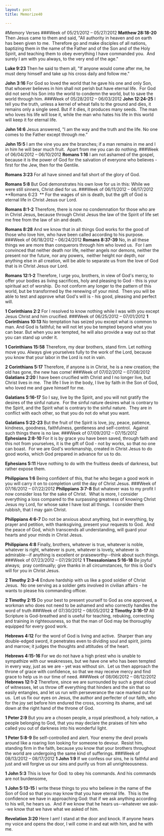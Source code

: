 ```yaml
---
layout: post
title: Memorize40

---
```


#Memory Verses
###Week of 05/21/2012 – 05/27/2012
**Matthew 28:18-20**
Then Jesus came to them and said, "All authority in heaven and on earth has been given to me.  Therefore go and make disciples of all nations, baptizing them in the name of the Father and of the Son and of the Holy Spirit, and teaching them to obey everything I have commanded you.  And surely I am with you always, to the very end of the age."

**Luke 9:23**
Then he said to them all, "If anyone would come after me, he must deny himself and take up his cross daily and follow me."

**John 3:16**
For God so loved the world that he gave his one and only Son, that whoever believes in him shall not perish but have eternal life.  For God did not send his Son into the world to condemn the world, but to save the world through him.
###Week of 05/28/2012 – 06/03/2012
**John 12:24-25**
I tell you the truth, unless a kernel of wheat falls to the ground and dies, it remains only a single seed. But if it dies, it produces many seeds.  The man who loves his life will lose it, while the man who hates his life in this world will keep it for eternal life.

**John 14:6**
Jesus answered, "I am the way and the truth and the life. No one comes to the Father except through me.”

**John 15:5**
I am the vine you are the branches; if a man remains in me and I in him he will bear much fruit.  Apart from me you can do nothing.
###Week of 06/04/2012 – 06/10/2012
**Romans 1:16**
I am not ashamed of the gospel, because it is the power of God for the salvation of everyone who believes - first for the Jew, then for the Gentile.

**Romans 3:23**
For all have sinned and fall short of the glory of God.

**Romans 5:8**
But God demonstrates his own love for us in this: While we were still sinners, Christ died for us.
###Week of 06/11/2012 – 06/17/2012
**Romans 6:23  **
For the wages of sin is death, but the gift of God is eternal life in Christ Jesus our Lord.

**Romans 8:1-2**
Therefore, there is now no condemnation for those who are in Christ Jesus, because through Christ Jesus the law of the Spirit of life set me free from the law of sin and death.

**Romans 8:28**
And we know that in all things God works for the good of those who love him, who have been called according to his purpose.
###Week of 06/18/2012 – 06/24/2012
**Romans 8:37-39**
No, in all these things we are more than conquerors through him who loved us.  For I am convinced that neither death nor life, neither angels nor demons, neither the present nor the future, nor any powers,  neither height nor depth, nor anything else in all creation, will be able to separate us from the love of God that is in Christ Jesus our Lord.

**Romans 12:1-2**
Therefore, I urge you, brothers, in view of God's mercy, to offer your bodies as living sacrifices, holy and pleasing to God - this is your spiritual act of worship.  Do not conform any longer to the pattern of this world, but be transformed by the renewing of your mind.  Then you will be able to test and approve what God's will is - his good, pleasing and perfect will.

**1 Corinthians 2:2**
For I resolved to know nothing while I was with you except Jesus Christ and him crucified.
###Week of 06/25/2012 – 07/01/2012
**1 Corinthians 10:13**
No temptation has seized you except what is common to man. And God is faithful; he will not let you be tempted beyond what you can bear. But when you are tempted, he will also provide a way out so that you can stand up under it.

**1 Corinthians 15:58**
Therefore, my dear brothers, stand firm. Let nothing move you. Always give yourselves fully to the work of the Lord, because you know that your labor in the Lord is not in vain.

**2 Corinthians 5:17**
Therefore, if anyone is in Christ, he is a new creation; the old has gone, the new has come!
###Week of 07/02/2012 – 07/08/2012
**Galatians 2:20**
I have been crucified with Christ and I no longer live, but Christ lives in me.  The life I live in the body, I live by faith in the Son of God, who loved me and gave himself for me.

**Galatians 5:16-17**
So I say, live by the Spirit, and you will not gratify the desires of the sinful nature.  For the sinful nature desires what is contrary to the Spirit, and the Spirit what is contrary to the sinful nature.  They are in conflict with each other, so that you do not do what you want.

**Galatians 5:22-23**
But the fruit of the Spirit is love, joy, peace, patience, kindness, goodness, faithfulness, gentleness and self-control.  Against such things there is no law.
###Week of 07/09/2012 – 07/15/2012
**Ephesians 2:8-10**
For it is by grace you have been saved, through faith and this not from yourselves, it is the gift of God - not by works, so that no one can boast.  For we are God's workmanship, created in Christ Jesus to do good works, which God prepared in advance for us to do.

**Ephesians 5:11**
Have nothing to do with the fruitless deeds of darkness, but rather expose them.

**Philippians 1:6**
Being confident of this, that he who began a good work in you will carry it on to completion until the day of Christ Jesus.
###Week of 07/16/2012 – 07/22/2012
**Philippians 3:7-8**
But whatever was to my profit I now consider loss for the sake of Christ.  What is more, I consider everything a loss compared to the surpassing greatness of knowing Christ Jesus my Lord, for whose sake I have lost all things.  I consider them rubbish, that I may gain Christ.

**Philippians 4:6-7**
Do not be anxious about anything, but in everything, by prayer and petition, with thanksgiving, present your requests to God.  And the peace of God, which transcends all understanding, will guard your hearts and your minds in Christ Jesus.

**Philippians 4:8**
Finally, brothers, whatever is true, whatever is noble, whatever is right, whatever is pure, whatever is lovely, whatever is admirable--if anything is excellent or praiseworthy--think about such things.
###Week of 07/23/2012 – 07/29/2012
**1 Thessalonians 5:16-18**
Be joyful always;  pray continually; give thanks in all circumstances, for this is God's will for you in Christ Jesus.

**2 Timothy 2:3-4**
Endure hardship with us like a good soldier of Christ Jesus.  No one serving as a soldier gets involved in civilian affairs - he wants to please his commanding officer.

**2 Timothy 2:15**
Do your best to present yourself to God as one approved, a workman who does not need to be ashamed and who correctly handles the word of truth
###Week of 07/30/2012 – 08/05/2012
**2 Timothy 3:16-17**
All Scripture is God-breathed and is useful for teaching, rebuking, correcting and training in righteousness, so that the man of God may be thoroughly equipped for every good work.

**Hebrews 4:12**
For the word of God is living and active.  Sharper than any double-edged sword, it penetrates even to dividing soul and spirit, joints and marrow; it judges the thoughts and attitudes of the heart.

**Hebrews 4:15-16**
For we do not have a high priest who is unable to sympathize with our weaknesses, but we have one who has been tempted in every way, just as we are - yet was without sin.  Let us then approach the throne of grace with confidence, so that we may receive mercy and find grace to help us in our time of need.
###Week of 08/06/2012 – 08/12/2012
**Hebrews 12:1-2**
Therefore, since we are surrounded by such a great cloud of witnesses, let us throw off everything that hinders and the sin that so easily entangles, and let us run with perseverance the race marked out for us.  Let us fix our eyes on Jesus, the author and perfecter of our faith, who for the joy set before him endured the cross, scorning its shame, and sat down at the right hand of the throne of God.

**1 Peter 2:9**
But you are a chosen people, a royal priesthood, a holy nation, a people belonging to God, that you may declare the praises of him who called you out of darkness into his wonderful light.

**1 Peter 5:8-9**
Be self-controlled and alert. Your enemy the devil prowls around like a roaring lion looking for someone to devour.  Resist him, standing firm in the faith, because you know that your brothers throughout the world are undergoing the same kind of sufferings.
###Week of 08/13/2012 – 08/17/2012
**1 John 1:9**
If we confess our sins, he is faithful and just and will forgive us our sins and purify us from all unrighteousness.

**1 John 5:3**
This is love for God: to obey his commands. And his commands are not burdensome,

**1 John 5:13-15**
I write these things to you who believe in the name of the Son of God so that you may know that you have eternal life.  This is the confidence we have in approaching God: that if we ask anything according to his will, he hears us.  And if we know that he hears us--whatever we ask--we know that we have what we asked of him.

**Revelation 3:20**
Here I am! I stand at the door and knock. If anyone hears my voice and opens the door, I will come in and eat with him, and he with me.